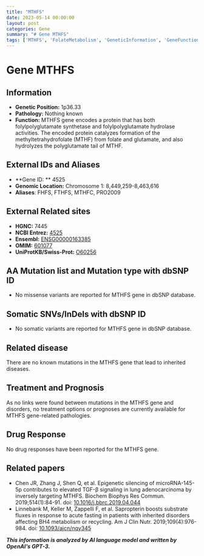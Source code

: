 ```yaml
---
title: "MTHFS"
date: 2023-05-14 00:00:00
layout: post
categories: Gene
summary: "# Gene MTHFS"
tags: ['MTHFS', 'FolateMetabolism', 'GeneticInformation', 'GeneFunction', 'GeneticVariants', 'RelatedDiseases', 'DrugResponse', 'ResearchPapers']
---
```


# Gene MTHFS

## Information 

- **Genetic Position:** 1p36.33
- **Pathology:** Nothing known
- **Function:** MTHFS gene encodes a protein that has both folylpolyglutamate synthetase and folylpolyglutamate hydrolase activities. The encoded protein catalyzes formation of the methyltetrahydrofolate (MTHF) from folate and glutamate, and also hydrolyzes the polyglutamate tail of MTHF. 

## External IDs and Aliases

- **Gene ID: ** 4525
- **Genomic Location:** Chromosome 1: 8,449,259-8,463,616
- **Aliases**: FHFS, FTHFS, MTHFC, PRO2009

## External Related sites

- **HGNC:** 7445
- **NCBI Entrez:** [4525]([Click](https://www.ncbi.nlm.nih.gov/gene/4525))
- **Ensembl:** [ENSG00000163385]([Click](https://www.ensembl.org/Homo_sapiens/Gene/Summary?g=ENSG00000163385))
- **OMIM:** [601077]([Click](https://www.omim.org/entry/601077))
- **UniProtKB/Swiss-Prot:** [O60256]([Click](https://www.uniprot.org/uniprot/O60256))

## AA Mutation list and Mutation type with dbSNP ID

- No missense variants are reported for MTHFS gene in dbSNP database.

## Somatic SNVs/InDels with dbSNP ID

- No somatic variants are reported for MTHFS gene in dbSNP database.

## Related disease

There are no known mutations in the MTHFS gene that lead to inherited diseases.

## Treatment and Prognosis

As no links were found between mutations in the MTHFS gene and disorders, no treatment options or prognoses are currently available for MTHFS gene-related pathologies.

## Drug Response

No drug responses have been reported for the MTHFS gene.

## Related papers

- Chen JR, Zhang J, Shen Q, et al. Epigenetic silencing of microRNA-145-5p contributes to elevated TGF-β signaling in lung adenocarcinoma by inversely targeting MTHFS. Biochem Biophys Res Commun. 2019;514(1):84-91. doi: [10.1016/j.bbrc.2019.04.044]([Click](https://doi.org/10.1016/j.bbrc.2019.04.044))
- Linnebank M, Keller M, Zappelli F, et al. Sapropterin boosts substrate fluxes in response to acute fasting in patients with inherited disorders affecting BH4 metabolism or recycling. Am J Clin Nutr. 2019;109(4):976-984. doi: [10.1093/ajcn/nqy345]([Click](https://doi.org/10.1093/ajcn/nqy345))

**_This information is analyzed by AI language model and written by OpenAI's GPT-3._**